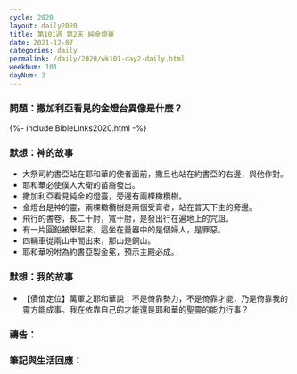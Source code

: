 ```yaml
---
cycle: 2020
layout: daily2020
title: 第101週 第2天 純金燈臺
date: 2021-12-07
categories: daily
permalink: /daily/2020/wk101-day2-daily.html
weekNum: 101
dayNum: 2
---
```


### 問題：撒加利亞看見的金燈台異像是什麼？

{%- include BibleLinks2020.html -%}

### 默想：神的故事
+ 大祭司約書亞站在耶和華的使者面前，撒旦也站在約書亞的右邊，與他作對。
+ 耶和華必使僕人大衛的苗裔發出。
+ 撒加利亞看見純金的燈臺，旁邊有兩棵橄欖樹。
+ 金燈台是神的靈，兩棵橄欖樹是兩個受膏者，站在普天下主的旁邊。
+ 飛行的書卷，長二十肘，寬十肘，是發出行在遍地上的咒詛。
+ 有一片圓鉛被舉起來，這坐在量器中的是個婦人，是罪惡。
+ 四輛車從兩山中間出來，那山是銅山。
+ 耶和華吩咐為約書亞製金冕，預示主殿必成。

### 默想：我的故事
+ 【價值定位】萬軍之耶和華說：不是倚靠勢力，不是倚靠才能，乃是倚靠我的靈方能成事。我在依靠自己的才能還是耶和華的聖靈的能力行事？

### 禱告：

### 筆記與生活回應：
